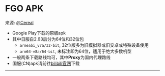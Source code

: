# FGO APK

来源: [@Cereal](https://fgo.square.ovh)

- Google Play下载的原版apk
- 其中日服自2.63后分为64位和32位包
  - `armeabi_v7a/32-bit`, 32位版多为旧模拟器或旧安卓或特殊设备使用
  - `arm64-v8a/64-bit`, 未标注即为64位，适用于绝大多数机型
- 一般两条下载路线均可，其中**Proxy**为国内代理路线
- 国服(CN)apk请前往[bilibili官网](https://game.bilibili.com/fgo/)下载

<hr/>
<ApkRelease/>
